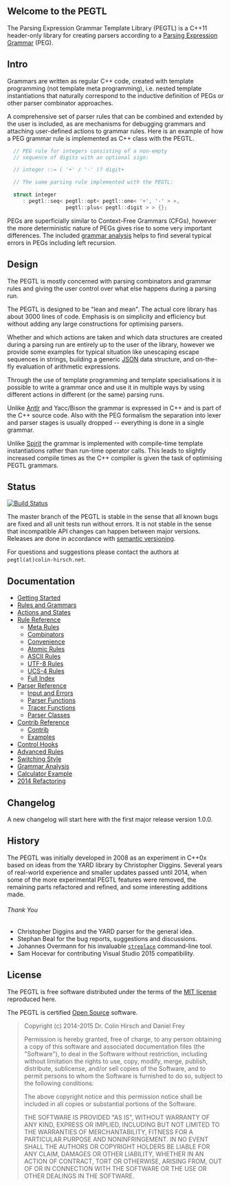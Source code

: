 ## Welcome to the PEGTL

The Parsing Expression Grammar Template Library (PEGTL) is a C++11 header-only library for creating parsers according to a [Parsing Expression Grammar](http://en.wikipedia.org/wiki/Parsing_expression_grammar) (PEG).

## Intro

Grammars are written as regular C++ code, created with template programming (not template meta programming), i.e. nested template instantiations that naturally correspond to the inductive definition of PEGs or other parser combinator approaches.

A comprehensive set of parser rules that can be combined and extended by the user is included, as are mechanisms for debugging grammars and attaching user-defined actions to grammar rules.
Here is an example of how a PEG grammar rule is implemented as C++ class with the PEGTL.

```c++
  // PEG rule for integers consisting of a non-empty
  // sequence of digits with an optional sign:

  // integer ::= ( '+' / '-' )? digit+

  // The same parsing rule implemented with the PEGTL:

  struct integer
     : pegtl::seq< pegtl::opt< pegtl::one< '+', '-' > >,
                   pegtl::plus< pegtl::digit > > {};
```

PEGs are superficially similar to Context-Free Grammars (CFGs), however the more deterministic nature of PEGs gives rise to some very important differences.
The included [grammar analysis](https://github.com/ColinH/PEGTL/wiki/Grammar-Analysis) helps to find several typical errors in PEGs including left recursion.

## Design

The PEGTL is mostly concerned with parsing combinators and grammar rules and giving the user control over what else happens during a parsing run.

The PEGTL is designed to be "lean and mean".
The actual core library has about 3000 lines of code.
Emphasis is on simplicity and efficiency but without adding any large constructions for optimising parsers.

Whether and which actions are taken and which data structures are created during a parsing run are entirely up to the user of the library, however we provide some examples for typical situation like unescaping escape sequences in strings, building a generic [JSON](http://www.json.org/) data structure, and on-the-fly evaluation of arithmetic expressions.

Through the use of template programming and template specialisations it is possible to write a grammar once and use it in multiple ways by using different actions in different (or the same) parsing runs.

Unlike [Antlr](http://www.antlr.org/) and Yacc/Bison the grammar is expressed in C++ and is part of the C++ source code.
Also with the PEG formalism the separation into lexer and parser stages is usually dropped -- everything is done in a single grammar.

Unlike [Spirit](http://boost-spirit.com/) the grammar is implemented with compile-time template instantiations rather than run-time operator calls.
This leads to slightly increased compile times as the C++ compiler is given the task of optimising PEGTL grammars.

## Status

[![Build Status](https://travis-ci.org/ColinH/PEGTL.svg)](https://travis-ci.org/ColinH/PEGTL)

The master branch of the PEGTL is stable in the sense that all known bugs are fixed and all unit tests run without errors. It is not stable in the sense that incompatible API changes can happen between major versions.
Releases are done in accordance with [semantic versioning](http://semver.org/).

For questions and suggestions please contact the authors at `pegtl(at)colin-hirsch.net`.

## Documentation

* [Getting Started](https://github.com/ColinH/PEGTL/wiki/Getting-Started)
* [Rules and Grammars](https://github.com/ColinH/PEGTL/wiki/Rules-and-Grammars)
* [Actions and States](https://github.com/ColinH/PEGTL/wiki/Actions-and-States)
* [Rule Reference](https://github.com/ColinH/PEGTL/wiki/Rule-Reference)
  * [Meta Rules](https://github.com/ColinH/PEGTL/wiki/Rule-Reference#meta-rules)
  * [Combinators](https://github.com/ColinH/PEGTL/wiki/Rule-Reference#combinators)
  * [Convenience](https://github.com/ColinH/PEGTL/wiki/Rule-Reference#convenience)
  * [Atomic Rules](https://github.com/ColinH/PEGTL/wiki/Rule-Reference#atomic-rules)
  * [ASCII Rules](https://github.com/ColinH/PEGTL/wiki/Rule-Reference#ascii-rules)
  * [UTF-8 Rules](https://github.com/ColinH/PEGTL/wiki/Rule-Reference#utf-8-rules)
  * [UCS-4 Rules](https://github.com/ColinH/PEGTL/wiki/Rule-Reference#ucs-4-rules)
  * [Full Index](https://github.com/ColinH/PEGTL/wiki/Rule-Reference#full-index)
* [Parser Reference](https://github.com/ColinH/PEGTL/wiki/Parser-Reference)
  * [Input and Errors](https://github.com/ColinH/PEGTL/wiki/Parser-Reference#input-and-errors)
  * [Parser Functions](https://github.com/ColinH/PEGTL/wiki/Parser-Reference#parser-functions)
  * [Tracer Functions](https://github.com/ColinH/PEGTL/wiki/Parser-Reference#tracer-functions)
  * [Parser Classes](https://github.com/ColinH/PEGTL/wiki/Parser-Reference#parser-classes)
* [Contrib Reference](https://github.com/ColinH/PEGTL/wiki/Contrib-Reference)
  * [Contrib](https://github.com/ColinH/PEGTL/wiki/Contrib-Reference#contrib)
  * [Examples](https://github.com/ColinH/PEGTL/wiki/Contrib-Reference#examples)
* [Control Hooks](https://github.com/ColinH/PEGTL/wiki/Control-Hooks)
* [Advanced Rules](https://github.com/ColinH/PEGTL/wiki/Advanced-Rules)
* [Switching Style](https://github.com/ColinH/PEGTL/wiki/Switching-Style)
* [Grammar Analysis](https://github.com/ColinH/PEGTL/wiki/Grammar-Analysis)
* [Calculator Example](https://github.com/ColinH/PEGTL/wiki/Calculator-Example)
* [2014 Refactoring](https://github.com/ColinH/PEGTL/wiki/2014-Refactoring)

## Changelog

A new changelog will start here with the first major release version 1.0.0.

## History

The PEGTL was initially developed in 2008 as an experiment in C++0x based on ideas from the YARD library by Christopher Diggins.
Several years of real-world experience and smaller updates passed until 2014, when some of the more experimental PEGTL features were removed, the remaining parts refactored and refined, and some interesting additions made.

###### Thank You

* Christopher Diggins and the YARD parser for the general idea.
* Stephan Beal for the bug reports, suggestions and discussions.
* Johannes Overmann for his invaluable [`streplace`](https://code.google.com/p/streplace/) command-line tool.
* Sam Hocevar for contributing Visual Studio 2015 compatibility.

## License

The PEGTL is free software distributed under the terms of the [MIT license](http://www.opensource.org/licenses/mit-license.html) reproduced here.

The PEGTL is certified [Open Source](http://www.opensource.org/docs/definition.html) software.

> Copyright (c) 2014-2015 Dr. Colin Hirsch and Daniel Frey
>
> Permission is hereby granted, free of charge, to any person obtaining a copy of this software and associated documentation files (the "Software"), to deal in the Software without restriction, including without limitation the rights to use, copy, modify, merge, publish, distribute, sublicense, and/or sell copies of the Software, and to permit persons to whom the Software is furnished to do so, subject to the following conditions:
>
> The above copyright notice and this permission notice shall be included in all copies or substantial portions of the Software.
>
> THE SOFTWARE IS PROVIDED "AS IS", WITHOUT WARRANTY OF ANY KIND, EXPRESS OR IMPLIED, INCLUDING BUT NOT LIMITED TO THE WARRANTIES OF MERCHANTABILITY, FITNESS FOR A PARTICULAR PURPOSE AND NONINFRINGEMENT. IN NO EVENT SHALL THE AUTHORS OR COPYRIGHT HOLDERS BE LIABLE FOR ANY CLAIM, DAMAGES OR OTHER LIABILITY, WHETHER IN AN ACTION OF CONTRACT, TORT OR OTHERWISE, ARISING FROM, OUT OF OR IN CONNECTION WITH THE SOFTWARE OR THE USE OR OTHER DEALINGS IN THE SOFTWARE.
